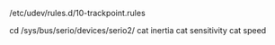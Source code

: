 /etc/udev/rules.d/10-trackpoint.rules

cd /sys/bus/serio/devices/serio2/
cat inertia
cat sensitivity
cat speed

